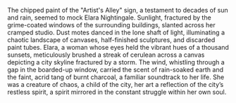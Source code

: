 The chipped paint of the "Artist's Alley" sign, a testament to decades of sun and rain, seemed to mock Elara Nightingale.  Sunlight, fractured by the grime-coated windows of the surrounding buildings, slanted across her cramped studio.  Dust motes danced in the lone shaft of light, illuminating a chaotic landscape of canvases, half-finished sculptures, and discarded paint tubes.  Elara, a woman whose eyes held the vibrant hues of a thousand sunsets, meticulously brushed a streak of cerulean across a canvas depicting a city skyline fractured by a storm.  The wind, whistling through a gap in the boarded-up window, carried the scent of rain-soaked earth and the faint, acrid tang of burnt charcoal, a familiar soundtrack to her life.  She was a creature of chaos, a child of the city, her art a reflection of the city’s restless spirit, a spirit mirrored in the constant struggle within her own soul.

